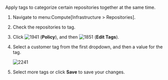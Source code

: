 Apply tags to categorize certain repositories together at the same time.

1.  Navigate to menu:Compute\[Infrastructure \> Repositories\].

2.  Check the repositories to tag.

3.  Click ![1941](1941.png) (**Policy**), and then ![1851](1851.png)
    (**Edit Tags**).

4.  Select a customer tag from the first dropdown, and then a value for
    the tag.
    
    ![2241](2241.png)

5.  Select more tags or click **Save** to save your changes.

